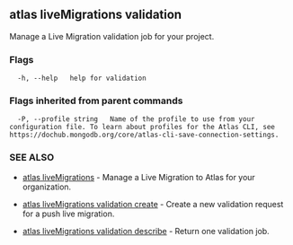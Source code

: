 ## atlas liveMigrations validation

Manage a Live Migration validation job for your project.






### Flags

```
  -h, --help   help for validation

```


### Flags inherited from parent commands

```
  -P, --profile string   Name of the profile to use from your configuration file. To learn about profiles for the Atlas CLI, see https://dochub.mongodb.org/core/atlas-cli-save-connection-settings.

```

### SEE ALSO


* [atlas liveMigrations](atlas_liveMigrations.md)	- Manage a Live Migration to Atlas for your organization.

* [atlas liveMigrations validation create](atlas_liveMigrations_validation_create.md)	- Create a new validation request for a push live migration.

* [atlas liveMigrations validation describe](atlas_liveMigrations_validation_describe.md)	- Return one validation job.



